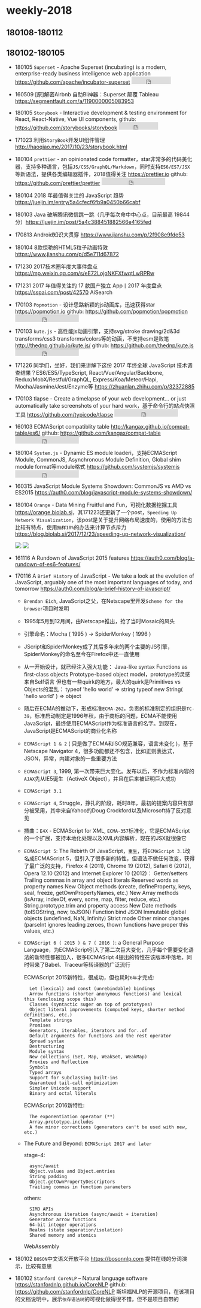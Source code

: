 # weekly-2018


## 180108-180112




## 180102-180105

* 180105 `Superset` - Apache Superset (incubating) is a modern, enterprise-ready business intelligence web application <https://github.com/apache/incubator-superset> <iframe src="http://258i.com/gbtn.html?user=apache&repo=incubator-superset&type=star&count=true" frameborder="0" scrolling="0" width="105px" height="20px"></iframe>
* 160509 [原]解密Airbnb 自助BI神器：Superset 颠覆 Tableau <https://segmentfault.com/a/1190000005083953>
* 180105 `Storybook` - Interactive development & testing environment for React, React-Native, Vue UI components, github: <https://github.com/storybooks/storybook> <iframe src="http://258i.com/gbtn.html?user=storybooks&repo=storybook&type=star&count=true" frameborder="0" scrolling="0" width="105px" height="20px"></iframe>
* 171023 利用`StoryBook`开发UI组件管理 <http://haoqiao.me/2017/10/23/storybook.html>
* 180104 `prettier` - an opinionated code formatter，star非常多的代码美化器，支持多种语言，包括`JS/CSS/GraphQL/Markdown`，同时支持`ES6/ES7/JSX`等新语法，提供各类编辑器插件，2018值得关注 <https://prettier.io> github: <https://github.com/prettier/prettier> <iframe src="http://258i.com/gbtn.html?user=prettier&repo=prettier&type=star&count=true" frameborder="0" scrolling="0" width="170px" height="20px"></iframe>
* 180104 2018 年最值得关注的 JavaScript 趋势 <https://juejin.im/entry/5a4cfecf6fb9a0450b66cabf> 
* 180103 Java 破解腾讯微信跳一跳（几乎每次命中中心点，目前最高 19844 分）<https://juejin.im/post/5a4c388451882566e4165fed>
* 170813 Android知识大贯穿 <https://www.jianshu.com/p/2f908e9fde53>
* 180104 8款惊艳的HTML5粒子动画特效 <https://www.jianshu.com/p/d5e711d67872>
* 171230 2017技术圈年度大事件盘点 <https://mp.weixin.qq.com/s/eE72LojoNKFXfwqtLwRPRw>
* 171231 2017 年值得关注的 17 款国产独立 App丨2017 年度盘点 <https://sspai.com/post/42570> AiSearch
* 170103 `Popmotion` - 设计思路新颖的js动画库，迅速获得star <https://popmotion.io> github: <https://github.com/popmotion/popmotion> <iframe src="http://258i.com/gbtn.html?user=popmotion&repo=popmotion&type=star&count=true" frameborder="0" scrolling="0" width="170px" height="20px"></iframe>
* 170103 `kute.js` - 高性能js动画引擎，支持svg/stroke drawing/2d&3d transforms/css3 transforms/colors等的动画，不支持esm是败笔 <http://thednp.github.io/kute.js/> github: <https://github.com/thednp/kute.js> <iframe src="http://258i.com/gbtn.html?user=thednp&repo=kute.js&type=star&count=true" frameborder="0" scrolling="0" width="170px" height="20px"></iframe>
* 171226 同学们，坐好，我们来讲解下这份 2017 年终全球 JavaScript 技术调查结果？ES6/ES5/TypeScript, React/Vue/Angular/Backbone, Redux/MobX/Restful/GraphQL, Express/Koa/Meteor/Hapi, Mocha/Jasmine/Jest/Enzyme等 <https://zhuanlan.zhihu.com/p/32372885>
* 170103 tlapse - Create a timelapse of your web development... or just automatically take screenshots of your hard work，基于命令行的站点快照工具 <https://github.com/typicode/tlapse> <iframe src="http://258i.com/gbtn.html?user=typicode&repo=tlapse&type=star&count=true" frameborder="0" scrolling="0" width="170px" height="20px"></iframe>
* 160103 ECMAScript compatiblity table <http://kangax.github.io/compat-table/es6/> github: <https://github.com/kangax/compat-table> <iframe src="http://258i.com/gbtn.html?user=kangax&repo=compat-table&type=star&count=true" frameborder="0" scrolling="0" width="170px" height="20px"></iframe>
* 180104 `System.js` - Dynamic ES module loaderi，支持ECMAScript Module, CommonJS, Asynchronous Module Definition, Global shim module format等module格式 <https://github.com/systemjs/systemjs> <iframe src="http://258i.com/gbtn.html?user=systemjs&repo=systemjs&type=star&count=true" frameborder="0" scrolling="0" width="170px" height="20px"></iframe>
* 160315 JavaScript Module Systems Showdown: CommonJS vs AMD vs ES2015 <https://auth0.com/blog/javascript-module-systems-showdown/>
* 180104 `Orange` - Data Mining Fruitful and Fun，可视化数据挖掘工具 <https://orange.biolab.si>，其171223还更新了一个post，`Speeding Up Network Visualization`，该post是关于提升网络布局速度的，使用的方法也比较有特点，使用`抽样10%`的办法来计算节点斥力 <https://blog.biolab.si/2017/12/23/speeding-up-network-visualization/>

    <img src="./img/orange-data-mining-tool-180104.png" style="max-height: 400px;">

    <img src="./img/orange-data-mining-tool-180104-02.png" style="max-height: 400px;">

* 161116 A Rundown of JavaScript 2015 features <https://auth0.com/blog/a-rundown-of-es6-features/>
* 170116 A `Brief History` of JavaScript - We take a look at the evolution of JavaScript, arguably one of the most important languages of today, and tomorrow <https://auth0.com/blog/a-brief-history-of-javascript/>

    * `Brendan Eich`, JavaScript之父，在Netscape里开发`Scheme for the browser`项目时发明
    * 1995年5月到12月间，由Netscape推出，抢了当时Mosaic的风头
    * 引擎命名：Mocha ( 1995 ) -> SpiderMonkey ( 1996 )
    * JScript和SpiderMonkey成了其后多年来的两个主要的JS引擎，SpiderMonkey的命名至今在Firefox中还一直使用
    * 从一开始设计，就已经注入强大功能：
            Java-like syntax
            Functions as first-class objects
            Prototype-based object model，prototype的灵感来自Self语言
        但也有一些quirk的地方，最大的quirk是Primitives vs Objects的混乱：
            typeof 'hello world' => string
            typeof new String( 'hello world' ) => object
    * 随后在ECMA的推动下，形成标准`ECMA-262`，负责的标准制定的组织是`TC-39`，标准启动制定是1996年秋，由于商标的问题，ECMA不能使用JavaScript，最终使用ECMAScript作为标准语言的名字。到现在，JavaScript是ECMAScript的商业化名称
    * `ECMAScript 1 & 2` ( 只是做了ECMA和ISO规范兼容，语言未变化 )，基于Netscape Navigator 4，很多功能都还不包含，比如正则表达式，JSON，异常，内建对象的一些重要方法
    * `ECMAScript 3`, 1999, 第一次带来巨大变化。发布以后，不作为标准内容的`AJAX`先从IE5诞生（ActiveX Object），并且在后来被证明巨大成功
    * `ECMAScript 3.1`
    * `ECMAScript 4`, Struggle，挣扎的阶段，耗时8年，最初的提案内容只有部分被采用，其中来自Yahoo的Doug Crockford以及Microsoft持了反对意见
    * 插曲：`E4X` - ECMAScript for XML, `ECMA-357`标准化，它是ECMAScript的一个扩展，支持本地化处理以及XML内容解析，现在的JSX就很像它
    * `ECMAScript 5`: The Rebirth Of JavaScript，`重生`，将`ECMAScript 3.1`改名成ECMAScript 5，但引入了很多新的特性，但语法不做任何改变，获得了最广泛的支持，Firefox 4 (2011), Chrome 19 (2012), Safari 6 (2012), Opera 12.10 (2012) and Internet Explorer 10 (2012)：
            Getter/setters
            Trailing commas in array and object literals
            Reserved words as property names
            New Object methods (create, defineProperty, keys, seal, freeze, getOwnPropertyNames, etc.)
            New Array methods (isArray, indexOf, every, some, map, filter, reduce, etc.)
            String.prototype.trim and property access
            New Date methods (toISOString, now, toJSON)
            Function bind
            JSON
            Immutable global objects (undefined, NaN, Infinity)
            Strict mode
            Other minor changes (parseInt ignores leading zeroes, thown functions have proper this values, etc.)
    * `ECMAScript 6 ( 2015 ) & 7 ( 2016 )`: a General Purpose Language，为ECMAScript引入了第二次巨大变化，几乎每个需要变化语法的新特性都被加入，很多ECMASript 4提出的特性在该版本中落地，同时带来了Babel、Traceur等转译器的广泛流行

        ECMAScript 2015新特性，很成功，但也耗时`6年`才完成:

            Let (lexical) and const (unrebindable) bindings
            Arrow functions (shorter anonymous functions) and lexical this (enclosing scope this)
            Classes (syntactic suger on top of prototypes)
            Object literal improvements (computed keys, shorter method definitions, etc.)
            Template strings
            Promises
            Generators, iterables, iterators and for..of
            Default arguments for functions and the rest operator
            Spread syntax
            Destructuring
            Module syntax
            New collections (Set, Map, WeakSet, WeakMap)
            Proxies and Reflection
            Symbols
            Typed arrays
            Support for subclassing built-ins
            Guaranteed tail-call optimization
            Simpler Unicode support
            Binary and octal literals

        ECMAScript 2016新特性:

            The exponentiation operator (**)
            Array.prototype.includes
            A few minor corrections (generators can't be used with new, etc.)

    * The Future and Beyond: `ECMAScript 2017 and later`

        stage-4:

            async/await
            Object.values and Object.entries
            String padding
            Object.getOwnPropertyDescriptors
            Trailing commas in function parameters

        others:

            SIMD APIs
            Asynchronous iteration (async/await + iteration)
            Generator arrow functions
            64-bit integer operations
            Realms (state separation/isolation)
            Shared memory and atomics

        WebAssembly
        

* 180102 `BOSON`中文语义开放平台 <https://bosonnlp.com> 提供在线的分词演示，比较有意思
* 180102 `Stanford CoreNLP` – Natural language software <https://stanfordnlp.github.io/CoreNLP> github: <https://github.com/stanfordnlp/CoreNLP> 斯坦福NLP的开源项目，在该项目的文档说明中，展示`依存语法树`的可视化做得很不错，但不是项目自带的
